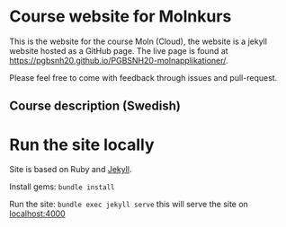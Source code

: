 # Course website for Molnkurs

This is the website for the course Moln (Cloud), the website is a jekyll website hosted as a GitHub page. The live page is found at <https://pgbsnh20.github.io/PGBSNH20-molnapplikationer/>.

Please feel free to come with feedback through issues and pull-request.

## Course description (Swedish)


# Run the site locally
Site is based on Ruby and [Jekyll](https://jekyllrb.com).

Install gems: `bundle install`

Run the site: `bundle exec jekyll serve` this will serve the site on [localhost:4000](http://localhost:4000/)
